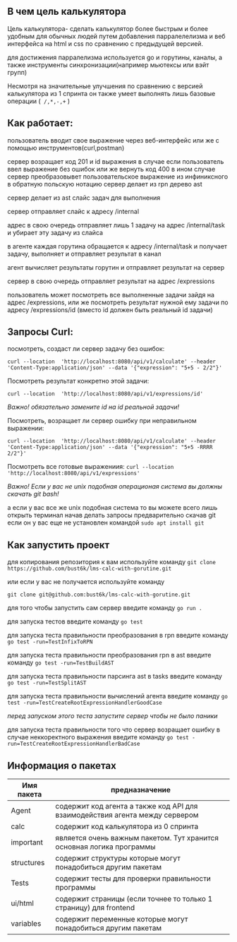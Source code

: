 ## В чем цель калькулятора


Цель калькулятора- сделать калькулятор более быстрым и более удобным для обычных людей путем добавления парралелелизма и веб интерфейса на html и css по сравнению с предыдущей версией.



для достижения парралелизма используется go и горутины, каналы, а также инструменты синхронизации(например мьютексы или вэйт групп)


Несмотря на значительные улучшения по сравнению с версией калькулятора из 1 спринта он также умеет выполнять лишь  базовые операции  (```
/,*,-,+```
)



## Как работает:

пользователь вводит свое выражение через веб-интерфейс или же с помощью инструментов(curl,postman)

сервер возращает код 201 и id выражения в случае если пользователь ввел выражение без ошибок или же вернуть код 400 в ином случае
сервер преобразовывет пользовательское выражение из инфиниксного в обратную польскую нотацию 
сервер делает из rpn дерево ast


сервер делает из ast слайс задач для выполнения

сервер отправляет слайс к адресу /internal

адрес в свою очередь отправляет лишь 1 задачу на адрес  /internal/task и убирает эту задачу из слайса

в агенте каждая горутина обращается к адресу /internal/task и получает задачу, выполняет и отправляет результат в канал

агент вычисляет результаты горутин и отправляет результат на сервер

сервер в свою очередь отправляет результат на адрес /expressions 

пользователь может посмотреть все выполненные задачи зайдя на адрес /expressions, или же посмотреть результат нужной ему задачи по адресу /expressions/id  (вместо id должен быть реальный id задачи)



## Запросы Curl:

посмотреть, создаст ли сервер задачу без ошибок:

```curl --location  'http://localhost:8080/api/v1/calculate' --header 'Content-Type:application/json' --data '{"expression": "5+5 - 2/2"}'```

Посмотреть результат конкретно этой задачи:

```curl --location  'http://localhost:8080/api/v1/expressions/id'```

*Важно! обязательно замените id на id реальной задачи!*


Посмотреть, возращает ли сервер ошибку при неправильном выражении:




```curl --location  'http://localhost:8080/api/v1/calculate' --header 'Content-Type:application/json' --data '{"expression": "5+5 -RRRR 2/2"}'```




Посмотреть все готовые выражениия:
```curl --location  'http://localhost:8080/api/v1/expressions'```

*Важно! Если у вас не unix подобная  операционая система вы должны скачать git bash!*

а если у вас все же unix подобная система то вы можете всего лишь открыть терминал  начав делать запросы предварительно скачав git если он у вас еще не установлен командой  ```sudo apt install git```



## Как запустить проект

для копирования репозитория к вам используйте команду
```git clone https://github.com/bust6k/lms-calc-with-gorutine.git```

или если у вас не получается используйте команду

```git clone git@github.com:bust6k/lms-calc-with-gorutine.git```


для того чтобы запустить сам сервер введите команду ```go run .```

для запуска тестов введите команду ```go test```


для запуска теста правильности преобразования в rpn введите команду ```go test -run=TestInfixToRPN```

для запуска теста правильности преобразования rpn в ast введите команду ```go test -run=TestBuildAST```

для запуска теста правильности парсинга ast в tasks  введите команду ```go test -run=TestSplitAST```


для запуска теста правильности вычислений агента введите команду   ```go test -run=TestCreateRootExpressionHandlerGoodCase```

*перед запуском этого теста запустите сервер чтобы не было паники*


для запуска теста правильности  того что сервер возращает ошибку в случае неккоректного выражения введите команду ```go test -run=TestCreateRootExpressionHandlerBadCase```



##  Информация о пакетах



| Имя пакета | предназначение |
|--|----------------|
| Agent |  содержит код агента а также код API для взаимодействия агента между сервером    
| calc | содержит код калькулятора из 0 спринта    
| important | является очень важным пакетом. Тут хранится основная логика программы     
| structures |  содержит структуры которые могут понадобиться другим пакетам       
| Tests |  содержит тесты для проверки правильности программы
| ui/html |  содержит страницы (если точнее то только 1 страницу) для frontend
| variables  |  содержит переменные которые могут понадобиться другим пакетам
















